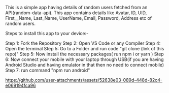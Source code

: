 This is a simple app having details of random users fetched from an API(random-data-api). This app contains details like Avatar, ID, UID, First__Name, Last_Name, UserName, Email, Password, Address etc of random users.

Steps to install this app to your device:-

Step 1: Fork the Repository
Step 2: Open VS Code or any Compiler
Step 4: Open the terminal 
Step 5: Go to a Folder and run code "git clone (link of this repo)"
Step 5: Now install the necessary packages( run npm i or yarn ) 
Step 6: Now connect your mobile with your laptop through USB(if you are having Android Studio and having emulator in that then no need to connect mobile)
Step 7: run command "npm run android"




https://github.com/user-attachments/assets/52638e03-089d-448d-82c4-e069194fca96

